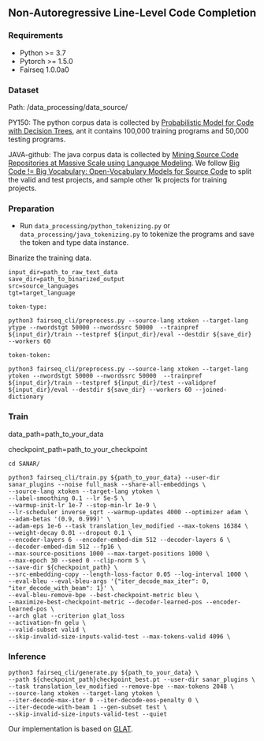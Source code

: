 ## Non-Autoregressive Line-Level Code Completion


### Requirements
* Python >= 3.7
* Pytorch >= 1.5.0
* Fairseq 1.0.0a0


### Dataset

Path: /data_processing/data_source/

PY150: The python corpus data is collected by [Probabilistic Model for Code with Decision Trees](https://dl.acm.org/doi/pdf/10.1145/2983990.2984041), ant it contains 100,000 training programs and 50,000 testing programs.

JAVA-github: The java corpus data is collected by [Mining Source Code Repositories at Massive Scale using Language Modeling](https://ieeexplore.ieee.org/stamp/stamp.jsp?tp=&arnumber=6624029). We follow [Big Code != Big Vocabulary: Open-Vocabulary Models for Source Code](https://arxiv.org/pdf/2003.07914.pdf) to split the valid and test projects, and sample other 1k projects for training projects.


### Preparation

- Run `data_processing/python_tokenizing.py` or `data_processing/java_tokenizing.py` to tokenize the programs and save the token and type data instance.


Binarize the training data.

```
input_dir=path_to_raw_text_data
save_dir=path_to_binarized_output
src=source_languages
tgt=target_language

token-type:

python3 fairseq_cli/preprocess.py --source-lang xtoken --target-lang ytype --nwordstgt 50000 --nwordssrc 50000  --trainpref ${input_dir}/train --testpref ${input_dir}/eval --destdir ${save_dir} --workers 60 

token-token:

python3 fairseq_cli/preprocess.py --source-lang xtoken --target-lang ytoken --nwordstgt 50000 --nwordssrc 50000  --trainpref ${input_dir}/train --testpref ${input_dir}/test --validpref ${input_dir}/eval --destdir ${save_dir} --workers 60 --joined-dictionary
```

### Train


data_path=path_to_your_data

checkpoint_path=path_to_your_checkpoint

```
cd SANAR/

python3 fairseq_cli/train.py ${path_to_your_data} --user-dir sanar_plugins --noise full_mask --share-all-embeddings \
--source-lang xtoken --target-lang ytoken \
--label-smoothing 0.1 --lr 5e-5 \
--warmup-init-lr 1e-7 --stop-min-lr 1e-9 \
--lr-scheduler inverse_sqrt --warmup-updates 4000 --optimizer adam \
--adam-betas '(0.9, 0.999)' \
--adam-eps 1e-6 --task translation_lev_modified --max-tokens 16384 \
--weight-decay 0.01 --dropout 0.1 \
--encoder-layers 6 --encoder-embed-dim 512 --decoder-layers 6 \
--decoder-embed-dim 512 --fp16 \
--max-source-positions 1000 --max-target-positions 1000 \
--max-epoch 30 --seed 0 --clip-norm 5 \
--save-dir ${checkpoint_path} \
--src-embedding-copy --length-loss-factor 0.05 --log-interval 1000 \         
--eval-bleu --eval-bleu-args '{"iter_decode_max_iter": 0, "iter_decode_with_beam": 1}' \
--eval-bleu-remove-bpe --best-checkpoint-metric bleu \
--maximize-best-checkpoint-metric --decoder-learned-pos --encoder-learned-pos \
--arch glat --criterion glat_loss 
--activation-fn gelu \
--valid-subset valid \
--skip-invalid-size-inputs-valid-test --max-tokens-valid 4096 \
```

### Inference

```
python3 fairseq_cli/generate.py ${path_to_your_data} \
--path ${checkpoint_path}checkpoint_best.pt --user-dir sanar_plugins \
--task translation_lev_modified --remove-bpe --max-tokens 2048 \
--source-lang xtoken --target-lang ytoken \
--iter-decode-max-iter 0 --iter-decode-eos-penalty 0 \
--iter-decode-with-beam 1 --gen-subset test \
--skip-invalid-size-inputs-valid-test --quiet

```

Our implementation is based on [GLAT](https://arxiv.org/pdf/2008.07905.pdf).

